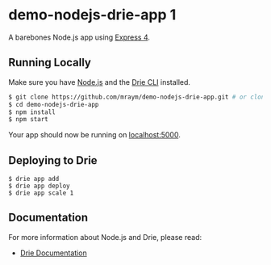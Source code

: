 # demo-nodejs-drie-app 1

A barebones Node.js app using [Express 4](http://expressjs.com/).

## Running Locally

Make sure you have [Node.js](http://nodejs.org/) and the [Drie CLI](http://docs.drie.co/docs/install-drie-cli) installed.

```sh
$ git clone https://github.com/mraym/demo-nodejs-drie-app.git # or clone your own fork
$ cd demo-nodejs-drie-app
$ npm install
$ npm start
```

Your app should now be running on [localhost:5000](http://localhost:5000/).

## Deploying to Drie 

```
$ drie app add
$ drie app deploy
$ drie app scale 1
```

## Documentation

For more information about Node.js and Drie, please read:

- [Drie Documentation](http://docs.drie.co/docs)

